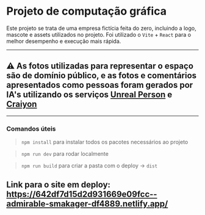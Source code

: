 # Projeto de computação gráfica
Este projeto se trata de uma empresa fictícia feita do zero, incluindo a logo, mascote e assets utilizados no projeto. Foi utilizado o ```Vite``` + ```React``` para o melhor desempenho e execução mais rápida.

---
## ⚠️ As fotos utilizadas para representar o espaço são de domínio público, e as fotos e comentários apresentados como pessoas foram gerados por IA's utilizando os serviços [Unreal Person](https://www.unrealperson.com/) e [Craiyon](https://www.craiyon.com/) 
---

### Comandos úteis
> `npm install` para instalar todos os pacotes necessários ao projeto

> `npm run dev` para rodar localmente

> `npm run build` para criar a pasta com o deploy &rarr; `dist`

## Link para o site em deploy: https://642df7d15d2d931669e09fcc--admirable-smakager-df4889.netlify.app/
